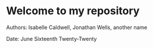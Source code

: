 # Welcome to my repository

Authors: Isabelle Caldwell, Jonathan Wells, another name

Date: June Sixteenth Twenty-Twenty